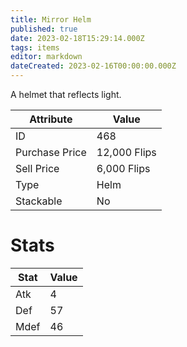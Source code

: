 ```yaml
---
title: Mirror Helm
published: true
date: 2023-02-18T15:29:14.000Z
tags: items
editor: markdown
dateCreated: 2023-02-16T00:00:00.000Z
---
```


A helmet that reflects light.

|Attribute|Value|
|-|-|
|ID|468|
|Purchase Price|12,000 Flips|
|Sell Price|6,000 Flips|
|Type|Helm|
|Stackable|No|

# Stats
|Stat|Value|
|-|-|
|Atk|4|
|Def|57|
|Mdef|46|
